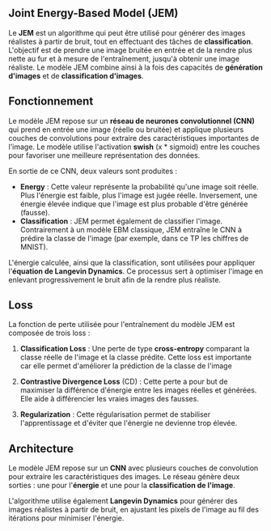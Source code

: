 ## Joint Energy-Based Model (JEM)

Le **JEM** est un algorithme qui peut être utilisé pour générer des images réalistes à partir de bruit, tout en effectuant des tâches de **classification**. L'objectif est de prendre une image bruitée en entrée et de la rendre plus nette au fur et à mesure de l'entraînement, jusqu'à obtenir une image réaliste. Le modèle JEM combine ainsi à la fois des capacités de **génération d'images** et de **classification d'images**.

## Fonctionnement

Le modèle JEM repose sur un **réseau de neurones convolutionnel (CNN)** qui prend en entrée une image (réelle ou bruitée) et applique plusieurs couches de convolutions pour extraire des caractéristiques importantes de l'image. Le modèle utilise l'activation **swish** (x * sigmoid) entre les couches pour favoriser une meilleure représentation des données.

En sortie de ce CNN, deux valeurs sont produites :
- **Energy** : Cette valeur représente la probabilité qu'une image soit réelle. Plus l'énergie est faible, plus l'image est jugée réelle. Inversement, une énergie élevée indique que l'image est plus probable d'être générée (fausse).
- **Classification** : JEM permet également de classifier l'image. Contrairement à un modèle EBM classique, JEM entraîne le CNN à prédire la classe de l'image (par exemple, dans ce TP les chiffres de MNIST).

L'énergie calculée, ainsi que la classification, sont utilisées pour appliquer l'**équation de Langevin Dynamics**. Ce processus sert à optimiser l'image en enlevant progressivement le bruit afin de la rendre plus réaliste.

## Loss

La fonction de perte utilisée pour l'entraînement du modèle JEM est composée de trois loss :

1. **Classification Loss** : Une perte de type **cross-entropy** comparant la classe réelle de l'image et la classe prédite. Cette loss est importante car elle permet d'améliorer la prédiction de la classe de l'image

2. **Contrastive Divergence Loss** (CD) : Cette perte a pour but de maximiser la différence d'énergie entre les images réelles et générées. Elle aide à différencier les vraies images des fausses.
3. **Regularization** : Cette régularisation permet de stabiliser l'apprentissage et d'éviter que l'énergie ne devienne trop élevée.

## Architecture

Le modèle JEM repose sur un **CNN** avec plusieurs couches de convolution pour extraire les caractéristiques des images. Le réseau génère deux sorties : une pour l'**énergie** et une pour la **classification de l'image**.

L'algorithme utilise également **Langevin Dynamics** pour générer des images réalistes à partir de bruit, en ajustant les pixels de l'image au fil des itérations pour minimiser l'énergie.

